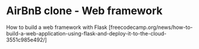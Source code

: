 # AirBnB clone - Web framework

How to build a web framework with Flask
[freecodecamp.org/news/how-to-build-a-web-application-using-flask-and-deploy-it-to-the-cloud-3551c985e492/]

